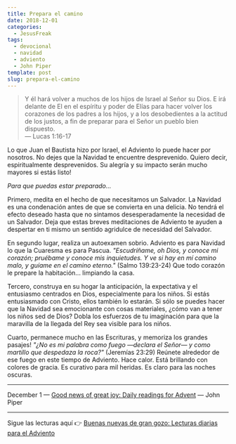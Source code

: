```yaml
---
title: Prepara el camino
date: 2018-12-01
categories:
  - JesusFreak
tags:
  - devocional
  - navidad
  - adviento
  - John Piper
template: post
slug: prepara-el-camino
---
```


> Y él hará volver a muchos de los hijos de Israel al Señor su Dios. E irá delante de El en el espíritu y poder de Elías para hacer volver los corazones de los padres a los hijos, y a los desobedientes a la actitud de los justos, a fin de preparar para el Señor un pueblo bien dispuesto. <br>
> — Lucas 1:16-17

Lo que Juan el Bautista hizo por Israel, el Adviento lo puede hacer por nosotros. No dejes que la Navidad te encuentre desprevenido. Quiero decir, espiritualmente desprevenidos. Su alegría y su impacto serán mucho mayores si estás listo!

*Para que puedas estar preparado...*

Primero, medita en el hecho de que necesitamos un Salvador. La Navidad es una condenación antes de que se convierta en una delicia. No tendrá el efecto deseado hasta que no sintamos desesperadamente la necesidad de un Salvador. Deja que estas breves meditaciones de Adviento te ayuden a despertar en ti mismo un sentido agridulce de necesidad del Salvador.

En segundo lugar, realiza un autoexamen sobrio. Adviento es para Navidad lo que la Cuaresma es para Pascua. *"Escudríñame, oh Dios, y conoce mi corazón; pruébame y conoce mis inquietudes. Y ve si hay en mí camino malo, y guíame en el camino eterno."* (Salmo 139:23-24) Que todo corazón le prepare la habitación... limpiando la casa.

Tercero, construya en su hogar la anticipación, la expectativa y el entusiasmo centrados en Dios, especialmente para los niños. Si estás entusiasmado con Cristo, ellos también lo estarán. Si sólo se puedes hacer que la Navidad sea emocionante con cosas materiales, ¿cómo van a tener los niños sed de Dios? Dobla los esfuerzos de tu imaginación para que la maravilla de la llegada del Rey sea visible para los niños.

Cuarto, permanece mucho en las Escrituras, y memoriza los grandes pasajes! *"¿No es mi palabra como fuego —declara el Señor— y como martillo que despedaza la roca?"* (Jeremías 23:29) Reúnete alrededor de ese fuego en este tiempo de Adviento. Hace calor. Está brillando con colores de gracia. Es curativo para mil heridas. Es claro para las noches oscuras.

---

December 1 — [Good news of great joy: Daily readings for Advent](https://www.desiringgod.org/books/good-news-of-great-joy) — John Piper

---

Sigue las lecturas aquí 👉 [Buenas nuevas de gran gozo: Lecturas diarias para el Adviento](/buenas-nuevas-de-gran-gozo-lecturas-diarias-para-adviento)